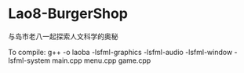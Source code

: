 # Lao8-BurgerShop
与岛市老八一起探索人文科学的奥秘

To compile:
g++ -o laoba -lsfml-graphics -lsfml-audio -lsfml-window -lsfml-system main.cpp menu.cpp game.cpp
